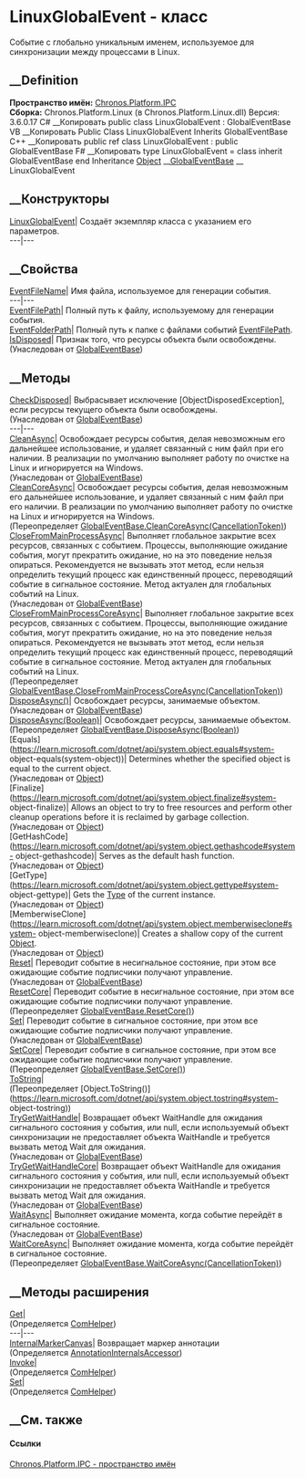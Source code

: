# LinuxGlobalEvent - класс
Событие с глобально уникальным именем, используемое для синхронизации между
процессами в Linux.
## __Definition
 **Пространство имён:** [Chronos.Platform.IPC](N_Chronos_Platform_IPC.htm)  
 **Сборка:** Chronos.Platform.Linux (в Chronos.Platform.Linux.dll) Версия:
3.6.0.17
C# __Копировать
     public class LinuxGlobalEvent : GlobalEventBase
VB __Копировать
     Public Class LinuxGlobalEvent
    	Inherits GlobalEventBase
C++ __Копировать
     public ref class LinuxGlobalEvent : public GlobalEventBase
F# __Копировать
     type LinuxGlobalEvent = 
        class
            inherit GlobalEventBase
        end
Inheritance
    [Object](https://learn.microsoft.com/dotnet/api/system.object) __[GlobalEventBase](T_Chronos_Platform_IPC_GlobalEventBase.htm) __ LinuxGlobalEvent
##  __Конструкторы
[LinuxGlobalEvent](M_Chronos_Platform_IPC_LinuxGlobalEvent__ctor.htm)|
Создаёт экземпляр класса с указанием его параметров.  
---|---  
## __Свойства
[EventFileName](P_Chronos_Platform_IPC_LinuxGlobalEvent_EventFileName.htm)|
Имя файла, используемое для генерации события.  
---|---  
[EventFilePath](P_Chronos_Platform_IPC_LinuxGlobalEvent_EventFilePath.htm)|
Полный путь к файлу, используемому для генерации события.  
[EventFolderPath](P_Chronos_Platform_IPC_LinuxGlobalEvent_EventFolderPath.htm)|
Полный путь к папке с файлами событий
[EventFilePath](P_Chronos_Platform_IPC_LinuxGlobalEvent_EventFilePath.htm).  
[IsDisposed](P_Chronos_Platform_IPC_GlobalEventBase_IsDisposed.htm)| Признак
того, что ресурсы объекта были освобождены.  
(Унаследован от [GlobalEventBase](T_Chronos_Platform_IPC_GlobalEventBase.htm))  
##  __Методы
[CheckDisposed](M_Chronos_Platform_IPC_GlobalEventBase_CheckDisposed.htm)|
Выбрасывает исключение [ObjectDisposedException], если ресурсы текущего
объекта были освобождены.  
(Унаследован от [GlobalEventBase](T_Chronos_Platform_IPC_GlobalEventBase.htm))  
---|---  
[CleanAsync](M_Chronos_Platform_IPC_GlobalEventBase_CleanAsync.htm)|
Освобождает ресурсы события, делая невозможным его дальнейшее использование, и
удаляет связанный с ним файл при его наличии. В реализации по умолчанию
выполняет работу по очистке на Linux и игнорируется на Windows.  
(Унаследован от [GlobalEventBase](T_Chronos_Platform_IPC_GlobalEventBase.htm))  
[CleanCoreAsync](M_Chronos_Platform_IPC_LinuxGlobalEvent_CleanCoreAsync.htm)|
Освобождает ресурсы события, делая невозможным его дальнейшее использование, и
удаляет связанный с ним файл при его наличии. В реализации по умолчанию
выполняет работу по очистке на Linux и игнорируется на Windows.  
(Переопределяет
[GlobalEventBase.CleanCoreAsync(CancellationToken)](M_Chronos_Platform_IPC_GlobalEventBase_CleanCoreAsync.htm))  
[CloseFromMainProcessAsync](M_Chronos_Platform_IPC_GlobalEventBase_CloseFromMainProcessAsync.htm)|
Выполняет глобальное закрытие всех ресурсов, связанных с событием. Процессы,
выполняющие ожидание события, могут прекратить ожидание, но на это поведение
нельзя опираться. Рекомендуется не вызывать этот метод, если нельзя определить
текущий процесс как единственный процесс, переводящий событие в сигнальное
состояние. Метод актуален для глобальных событий на Linux.  
(Унаследован от [GlobalEventBase](T_Chronos_Platform_IPC_GlobalEventBase.htm))  
[CloseFromMainProcessCoreAsync](M_Chronos_Platform_IPC_LinuxGlobalEvent_CloseFromMainProcessCoreAsync.htm)|
Выполняет глобальное закрытие всех ресурсов, связанных с событием. Процессы,
выполняющие ожидание события, могут прекратить ожидание, но на это поведение
нельзя опираться. Рекомендуется не вызывать этот метод, если нельзя определить
текущий процесс как единственный процесс, переводящий событие в сигнальное
состояние. Метод актуален для глобальных событий на Linux.  
(Переопределяет
[GlobalEventBase.CloseFromMainProcessCoreAsync(CancellationToken)](M_Chronos_Platform_IPC_GlobalEventBase_CloseFromMainProcessCoreAsync.htm))  
[DisposeAsync()](M_Chronos_Platform_IPC_GlobalEventBase_DisposeAsync.htm)|
Освобождает ресурсы, занимаемые объектом.  
(Унаследован от [GlobalEventBase](T_Chronos_Platform_IPC_GlobalEventBase.htm))  
[DisposeAsync(Boolean)](M_Chronos_Platform_IPC_LinuxGlobalEvent_DisposeAsync.htm)|
Освобождает ресурсы, занимаемые объектом.  
(Переопределяет
[GlobalEventBase.DisposeAsync(Boolean)](M_Chronos_Platform_IPC_GlobalEventBase_DisposeAsync_1.htm))  
[Equals](https://learn.microsoft.com/dotnet/api/system.object.equals#system-
object-equals\(system-object\))| Determines whether the specified object is
equal to the current object.  
(Унаследован от
[Object](https://learn.microsoft.com/dotnet/api/system.object))  
[Finalize](https://learn.microsoft.com/dotnet/api/system.object.finalize#system-
object-finalize)| Allows an object to try to free resources and perform other
cleanup operations before it is reclaimed by garbage collection.  
(Унаследован от
[Object](https://learn.microsoft.com/dotnet/api/system.object))  
[GetHashCode](https://learn.microsoft.com/dotnet/api/system.object.gethashcode#system-
object-gethashcode)| Serves as the default hash function.  
(Унаследован от
[Object](https://learn.microsoft.com/dotnet/api/system.object))  
[GetType](https://learn.microsoft.com/dotnet/api/system.object.gettype#system-
object-gettype)| Gets the
[Type](https://learn.microsoft.com/dotnet/api/system.type) of the current
instance.  
(Унаследован от
[Object](https://learn.microsoft.com/dotnet/api/system.object))  
[MemberwiseClone](https://learn.microsoft.com/dotnet/api/system.object.memberwiseclone#system-
object-memberwiseclone)| Creates a shallow copy of the current
[Object](https://learn.microsoft.com/dotnet/api/system.object).  
(Унаследован от
[Object](https://learn.microsoft.com/dotnet/api/system.object))  
[Reset](M_Chronos_Platform_IPC_GlobalEventBase_Reset.htm)|  Переводит событие
в несигнальное состояние, при этом все ожидающие событие подписчики получают
управление.  
(Унаследован от [GlobalEventBase](T_Chronos_Platform_IPC_GlobalEventBase.htm))  
[ResetCore](M_Chronos_Platform_IPC_LinuxGlobalEvent_ResetCore.htm)|  Переводит
событие в несигнальное состояние, при этом все ожидающие событие подписчики
получают управление.  
(Переопределяет
[GlobalEventBase.ResetCore()](M_Chronos_Platform_IPC_GlobalEventBase_ResetCore.htm))  
[Set](M_Chronos_Platform_IPC_GlobalEventBase_Set.htm)|  Переводит событие в
сигнальное состояние, при этом все ожидающие событие подписчики получают
управление.  
(Унаследован от [GlobalEventBase](T_Chronos_Platform_IPC_GlobalEventBase.htm))  
[SetCore](M_Chronos_Platform_IPC_LinuxGlobalEvent_SetCore.htm)|  Переводит
событие в сигнальное состояние, при этом все ожидающие событие подписчики
получают управление.  
(Переопределяет
[GlobalEventBase.SetCore()](M_Chronos_Platform_IPC_GlobalEventBase_SetCore.htm))  
[ToString](M_Chronos_Platform_IPC_LinuxGlobalEvent_ToString.htm)|  
(Переопределяет
[Object.ToString()](https://learn.microsoft.com/dotnet/api/system.object.tostring#system-
object-tostring))  
[TryGetWaitHandle](M_Chronos_Platform_IPC_GlobalEventBase_TryGetWaitHandle.htm)|
Возвращает объект WaitHandle для ожидания сигнального состояния у события, или
null, если используемый объект синхронизации не предоставляет объекта
WaitHandle и требуется вызвать метод Wait для ожидания.  
(Унаследован от [GlobalEventBase](T_Chronos_Platform_IPC_GlobalEventBase.htm))  
[TryGetWaitHandleCore](M_Chronos_Platform_IPC_GlobalEventBase_TryGetWaitHandleCore.htm)|
Возвращает объект WaitHandle для ожидания сигнального состояния у события, или
null, если используемый объект синхронизации не предоставляет объекта
WaitHandle и требуется вызвать метод Wait для ожидания.  
(Унаследован от [GlobalEventBase](T_Chronos_Platform_IPC_GlobalEventBase.htm))  
[WaitAsync](M_Chronos_Platform_IPC_GlobalEventBase_WaitAsync.htm)| Выполняет
ожидание момента, когда событие перейдёт в сигнальное состояние.  
(Унаследован от [GlobalEventBase](T_Chronos_Platform_IPC_GlobalEventBase.htm))  
[WaitCoreAsync](M_Chronos_Platform_IPC_LinuxGlobalEvent_WaitCoreAsync.htm)|
Выполняет ожидание момента, когда событие перейдёт в сигнальное состояние.  
(Переопределяет
[GlobalEventBase.WaitCoreAsync(CancellationToken)](M_Chronos_Platform_IPC_GlobalEventBase_WaitCoreAsync.htm))  
##  __Методы расширения
[Get](M_Tessa_Extensions_Default_Client_EDS_ComHelper_Get.htm)|  
(Определяется
[ComHelper](T_Tessa_Extensions_Default_Client_EDS_ComHelper.htm))  
---|---  
[InternalMarkerCanvas](M_Tessa_UI_Views_Charting_Annotations_AnnotationInternalsAccessor_InternalMarkerCanvas.htm)|
Возвращает маркер аннотации  
(Определяется
[AnnotationInternalsAccessor](T_Tessa_UI_Views_Charting_Annotations_AnnotationInternalsAccessor.htm))  
[Invoke](M_Tessa_Extensions_Default_Client_EDS_ComHelper_Invoke.htm)|  
(Определяется
[ComHelper](T_Tessa_Extensions_Default_Client_EDS_ComHelper.htm))  
[Set](M_Tessa_Extensions_Default_Client_EDS_ComHelper_Set.htm)|  
(Определяется
[ComHelper](T_Tessa_Extensions_Default_Client_EDS_ComHelper.htm))  
##  __См. также
#### Ссылки
[Chronos.Platform.IPC - пространство имён](N_Chronos_Platform_IPC.htm)
